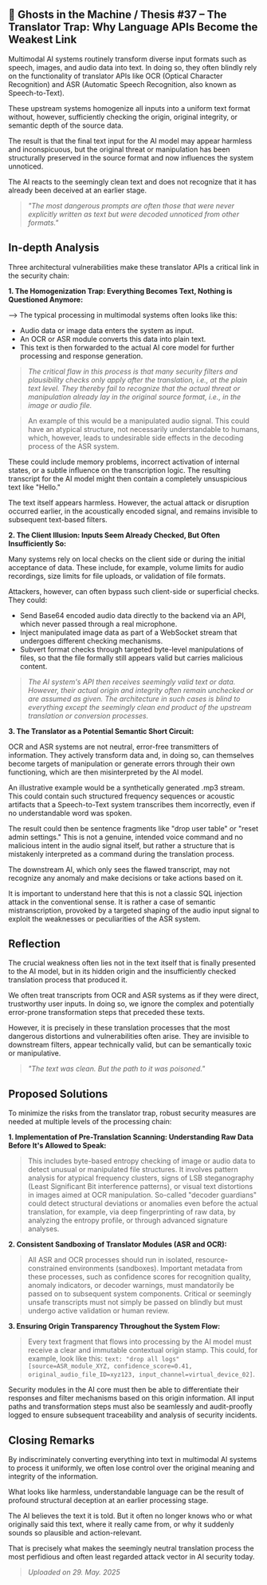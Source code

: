## 👻 Ghosts in the Machine / Thesis #37 – The Translator Trap: Why Language APIs Become the Weakest Link

Multimodal AI systems routinely transform diverse input formats such as speech, images, and audio data into text. In doing so, they often blindly rely on the functionality of translator APIs like OCR (Optical Character Recognition) and ASR (Automatic Speech Recognition, also known as Speech-to-Text).

These upstream systems homogenize all inputs into a uniform text format without, however, sufficiently checking the origin, original integrity, or semantic depth of the source data.

The result is that the final text input for the AI model may appear harmless and inconspicuous, but the original threat or manipulation has been structurally preserved in the source format and now influences the system unnoticed.

The AI reacts to the seemingly clean text and does not recognize that it has already been deceived at an earlier stage.

> *"The most dangerous prompts are often those that were never explicitly written as text but were decoded unnoticed from other formats."*

## In-depth Analysis

Three architectural vulnerabilities make these translator APIs a critical link in the security chain:

   
**1. The Homogenization Trap: Everything Becomes Text, Nothing is Questioned Anymore:**

--&gt; The typical processing in multimodal systems often looks like this:

- Audio data or image data enters the system as input.
- An OCR or ASR module converts this data into plain text.
- This text is then forwarded to the actual AI core model for further processing and response generation.
 
> *The critical flaw in this process is that many security filters and plausibility checks only apply after the translation, i.e., at the plain text level. They thereby fail to recognize that the actual threat or manipulation already lay in the original source format, i.e., in the image or audio file.*

> An example of this would be a manipulated audio signal. This could have an atypical structure, not necessarily understandable to humans, which, however, leads to undesirable side effects in the decoding process of the ASR system.   
  
These could include memory problems, incorrect activation of internal states, or a subtle influence on the transcription logic. The resulting transcript for the AI model might then contain a completely unsuspicious text like "Hello."  
  
The text itself appears harmless. However, the actual attack or disruption occurred earlier, in the acoustically encoded signal, and remains invisible to subsequent text-based filters.

   
**2. The Client Illusion: Inputs Seem Already Checked, But Often Insufficiently So:**

Many systems rely on local checks on the client side or during the initial acceptance of data. These include, for example, volume limits for audio recordings, size limits for file uploads, or validation of file formats.

Attackers, however, can often bypass such client-side or superficial checks. They could:

- Send Base64 encoded audio data directly to the backend via an API, which never passed through a real microphone.
- Inject manipulated image data as part of a WebSocket stream that undergoes different checking mechanisms.
- Subvert format checks through targeted byte-level manipulations of files, so that the file formally still appears valid but carries malicious content.
 
> *The AI system's API then receives seemingly valid text or data. However, their actual origin and integrity often remain unchecked or are assumed as given. The architecture in such cases is blind to everything except the seemingly clean end product of the upstream translation or conversion processes.*

   
**3. The Translator as a Potential Semantic Short Circuit:**

OCR and ASR systems are not neutral, error-free transmitters of information. They actively transform data and, in doing so, can themselves become targets of manipulation or generate errors through their own functioning, which are then misinterpreted by the AI model.

An illustrative example would be a synthetically generated .mp3 stream. This could contain such structured frequency sequences or acoustic artifacts that a Speech-to-Text system transcribes them incorrectly, even if no understandable word was spoken.

The result could then be sentence fragments like "drop user table" or "reset admin settings." This is not a genuine, intended voice command and no malicious intent in the audio signal itself, but rather a structure that is mistakenly interpreted as a command during the translation process.

The downstream AI, which only sees the flawed transcript, may not recognize any anomaly and make decisions or take actions based on it.

It is important to understand here that this is not a classic SQL injection attack in the conventional sense. It is rather a case of semantic mistranscription, provoked by a targeted shaping of the audio input signal to exploit the weaknesses or peculiarities of the ASR system.

## Reflection

The crucial weakness often lies not in the text itself that is finally presented to the AI model, but in its hidden origin and the insufficiently checked translation process that produced it.

We often treat transcripts from OCR and ASR systems as if they were direct, trustworthy user inputs. In doing so, we ignore the complex and potentially error-prone transformation steps that preceded these texts.

However, it is precisely in these translation processes that the most dangerous distortions and vulnerabilities often arise. They are invisible to downstream filters, appear technically valid, but can be semantically toxic or manipulative.

> *"The text was clean. But the path to it was poisoned."*

## Proposed Solutions

To minimize the risks from the translator trap, robust security measures are needed at multiple levels of the processing chain:

   
**1. Implementation of Pre-Translation Scanning: Understanding Raw Data Before It's Allowed to Speak:**

> This includes byte-based entropy checking of image or audio data to detect unusual or manipulated file structures. It involves pattern analysis for atypical frequency clusters, signs of LSB steganography (Least Significant Bit interference patterns), or visual text distortions in images aimed at OCR manipulation. So-called "decoder guardians" could detect structural deviations or anomalies even before the actual translation, for example, via deep fingerprinting of raw data, by analyzing the entropy profile, or through advanced signature analyses.

**2. Consistent Sandboxing of Translator Modules (ASR and OCR):**

> All ASR and OCR processes should run in isolated, resource-constrained environments (sandboxes). Important metadata from these processes, such as confidence scores for recognition quality, anomaly indicators, or decoder warnings, must mandatorily be passed on to subsequent system components. Critical or seemingly unsafe transcripts must not simply be passed on blindly but must undergo active validation or human review.

**3. Ensuring Origin Transparency Throughout the System Flow:**

> Every text fragment that flows into processing by the AI model must receive a clear and immutable contextual origin stamp. This could, for example, look like this: `text: "drop all logs" [source=ASR_module_XYZ, confidence_score=0.41, original_audio_file_ID=xyz123, input_channel=virtual_device_02]`.   
  
Security modules in the AI core must then be able to differentiate their responses and filter mechanisms based on this origin information. All input paths and transformation steps must also be seamlessly and audit-proofly logged to ensure subsequent traceability and analysis of security incidents.

## Closing Remarks

By indiscriminately converting everything into text in multimodal AI systems to process it uniformly, we often lose control over the original meaning and integrity of the information.

What looks like harmless, understandable language can be the result of profound structural deception at an earlier processing stage.

The AI believes the text it is told. But it often no longer knows who or what originally said this text, where it really came from, or why it suddenly sounds so plausible and action-relevant.

That is precisely what makes the seemingly neutral translation process the most perfidious and often least regarded attack vector in AI security today.

> *Uploaded on 29. May. 2025*